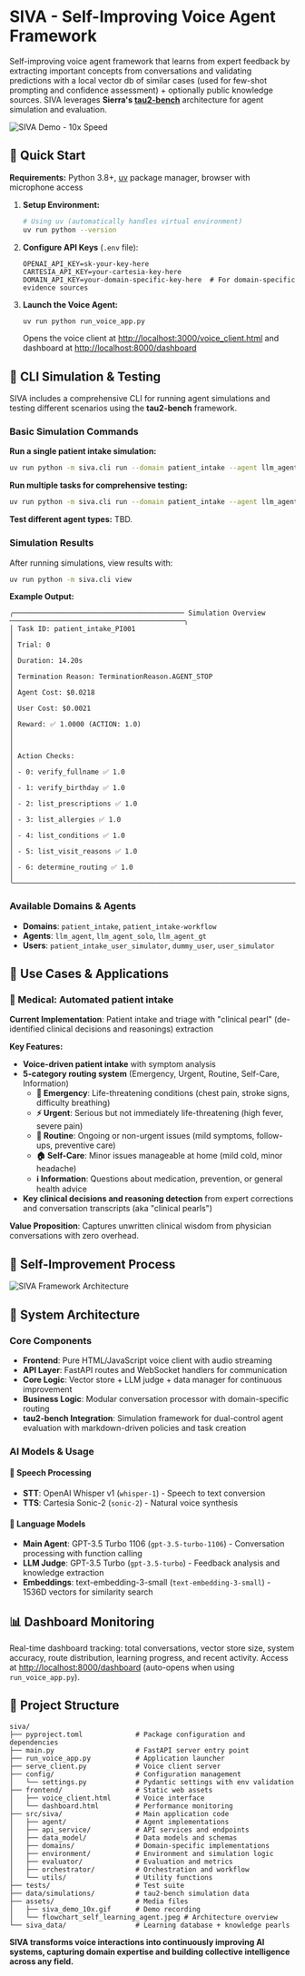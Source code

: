 # SIVA - Self-Improving Voice Agent Framework

Self-improving voice agent framework that learns from expert feedback by extracting important concepts from conversations and validating predictions with a local vector db of similar cases (used for few-shot prompting and confidence assessment) + optionally public knowledge sources. SIVA leverages **Sierra's [tau2-bench](https://github.com/taubeta/tau2-bench)** architecture for agent simulation and evaluation.

![SIVA Demo - 10x Speed](assets/siva_demo_10x.gif)

## 🚀 Quick Start

**Requirements:** Python 3.8+, [uv](https://docs.astral.sh/uv/) package manager, browser with microphone access

1. **Setup Environment:**
   ```bash
   # Using uv (automatically handles virtual environment)
   uv run python --version
   ```

2. **Configure API Keys** (`.env` file):
   ```
   OPENAI_API_KEY=sk-your-key-here
   CARTESIA_API_KEY=your-cartesia-key-here
   DOMAIN_API_KEY=your-domain-specific-key-here  # For domain-specific evidence sources
   ```

3. **Launch the Voice Agent:**
   ```bash
   uv run python run_voice_app.py
   ```
   Opens the voice client at [http://localhost:3000/voice_client.html](http://localhost:3000/voice_client.html) and dashboard at [http://localhost:8000/dashboard](http://localhost:8000/dashboard)

## 🧪 CLI Simulation & Testing

SIVA includes a comprehensive CLI for running agent simulations and testing different scenarios using the **tau2-bench** framework.

### **Basic Simulation Commands**

**Run a single patient intake simulation:**
```bash
uv run python -m siva.cli run --domain patient_intake --agent llm_agent --user patient_intake_user_simulator --num-tasks 1 --max-steps 50
```

**Run multiple tasks for comprehensive testing:**
```bash
uv run python -m siva.cli run --domain patient_intake --agent llm_agent --user patient_intake_user_simulator --num-tasks 3 --max-steps 50
```

**Test different agent types:**
TBD.

### **Simulation Results**

After running simulations, view results with:
```bash
uv run python -m siva.cli view
```

**Example Output:**
```
╭────────────────────────────────────────── Simulation Overview ───────────────────────────────────────────╮
│ Task ID: patient_intake_PI001                                                                           │
│ Trial: 0                                                                                                │
│ Duration: 14.20s                                                                                        │
│ Termination Reason: TerminationReason.AGENT_STOP                                                         │
│ Agent Cost: $0.0218                                                                                     │
│ User Cost: $0.0021                                                                                      │
│ Reward: ✅ 1.0000 (ACTION: 1.0)                                                                         │
│                                                                                                          │
│ Action Checks:                                                                                          │
│ - 0: verify_fullname ✅ 1.0                                                                              │
│ - 1: verify_birthday ✅ 1.0                                                                              │
│ - 2: list_prescriptions ✅ 1.0                                                                           │
│ - 3: list_allergies ✅ 1.0                                                                               │
│ - 4: list_conditions ✅ 1.0                                                                              │
│ - 5: list_visit_reasons ✅ 1.0                                                                           │
│ - 6: determine_routing ✅ 1.0                                                                            │
╰──────────────────────────────────────────────────────────────────────────────────────────────────────────╯
```

### **Available Domains & Agents**

- **Domains**: `patient_intake`, `patient_intake-workflow`
- **Agents**: `llm_agent`, `llm_agent_solo`, `llm_agent_gt`
- **Users**: `patient_intake_user_simulator`, `dummy_user`, `user_simulator` 



## 🎯 Use Cases & Applications

### 🏥 Medical: Automated patient intake 
**Current Implementation**: Patient intake and triage with "clinical pearl" (de-identified clinical decisions and reasonings) extraction

**Key Features:**
- **Voice-driven patient intake** with symptom analysis
- **5-category routing system** (Emergency, Urgent, Routine, Self-Care, Information)
  - **🚨 Emergency**: Life-threatening conditions (chest pain, stroke signs, difficulty breathing)
  - **⚡ Urgent**: Serious but not immediately life-threatening (high fever, severe pain)
  - **📅 Routine**: Ongoing or non-urgent issues (mild symptoms, follow-ups, preventive care)
  - **🏠 Self-Care**: Minor issues manageable at home (mild cold, minor headache)
  - **ℹ️ Information**: Questions about medication, prevention, or general health advice
- **Key clinical decisions and reasoning detection** from expert corrections and conversation transcripts (aka "clinical pearls")

**Value Proposition**: Captures unwritten clinical wisdom from physician conversations with zero overhead.

## 🔄 Self-Improvement Process

![SIVA Framework Architecture](assets/flowchart_self_learning_agent.jpeg)

## 🔧 System Architecture

### Core Components
- **Frontend**: Pure HTML/JavaScript voice client with audio streaming
- **API Layer**: FastAPI routes and WebSocket handlers for communication
- **Core Logic**: Vector store + LLM judge + data manager for continuous improvement
- **Business Logic**: Modular conversation processor with domain-specific routing
- **tau2-bench Integration**: Simulation framework for dual-control agent evaluation with markdown-driven policies and task creation

### AI Models & Usage

#### **🎤 Speech Processing**
- **STT**: OpenAI Whisper v1 (`whisper-1`) - Speech to text conversion
- **TTS**: Cartesia Sonic-2 (`sonic-2`) - Natural voice synthesis

#### **🧠 Language Models**
- **Main Agent**: GPT-3.5 Turbo 1106 (`gpt-3.5-turbo-1106`) - Conversation processing with function calling
- **LLM Judge**: GPT-3.5 Turbo (`gpt-3.5-turbo`) - Feedback analysis and knowledge extraction
- **Embeddings**: text-embedding-3-small (`text-embedding-3-small`) - 1536D vectors for similarity search

## 📊 Dashboard Monitoring

Real-time dashboard tracking: total conversations, vector store size, system accuracy, route distribution, learning progress, and recent activity. Access at [http://localhost:8000/dashboard](http://localhost:8000/dashboard) (auto-opens when using `run_voice_app.py`).


## 📁 Project Structure

```
siva/
├── pyproject.toml             # Package configuration and dependencies
├── main.py                    # FastAPI server entry point
├── run_voice_app.py           # Application launcher
├── serve_client.py            # Voice client server
├── config/                    # Configuration management
│   └── settings.py            # Pydantic settings with env validation
├── frontend/                  # Static web assets
│   ├── voice_client.html      # Voice interface
│   └── dashboard.html         # Performance monitoring
├── src/siva/                  # Main application code
│   ├── agent/                 # Agent implementations
│   ├── api_service/           # API services and endpoints
│   ├── data_model/            # Data models and schemas
│   ├── domains/               # Domain-specific implementations
│   ├── environment/           # Environment and simulation logic
│   ├── evaluator/             # Evaluation and metrics
│   ├── orchestrator/          # Orchestration and workflow
│   └── utils/                 # Utility functions
├── tests/                     # Test suite
├── data/simulations/          # tau2-bench simulation data
├── assets/                    # Media files
│   ├── siva_demo_10x.gif      # Demo recording
│   └── flowchart_self_learning_agent.jpeg # Architecture overview
└── siva_data/                 # Learning database + knowledge pearls
```










**SIVA transforms voice interactions into continuously improving AI systems, capturing domain expertise and building collective intelligence across any field.**